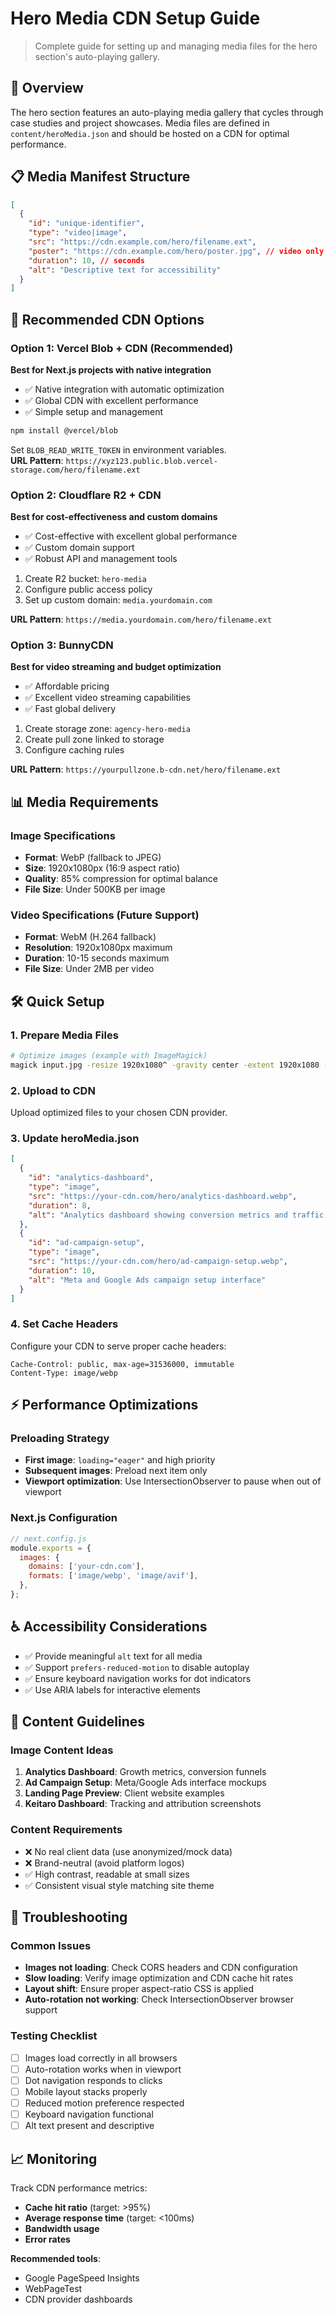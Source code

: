 # Hero Media CDN Setup Guide

> Complete guide for setting up and managing media files for the hero section's auto-playing gallery.

## 🎯 Overview

The hero section features an auto-playing media gallery that cycles through case studies and project showcases. Media files are defined in `content/heroMedia.json` and should be hosted on a CDN for optimal performance.

## 📋 Media Manifest Structure

```json
[
  {
    "id": "unique-identifier",
    "type": "video|image",
    "src": "https://cdn.example.com/hero/filename.ext",
    "poster": "https://cdn.example.com/hero/poster.jpg", // video only
    "duration": 10, // seconds
    "alt": "Descriptive text for accessibility"
  }
]
```

## 🚀 Recommended CDN Options

### Option 1: Vercel Blob + CDN (Recommended)

**Best for Next.js projects with native integration**

- ✅ Native integration with automatic optimization
- ✅ Global CDN with excellent performance
- ✅ Simple setup and management

```bash
npm install @vercel/blob
```

Set `BLOB_READ_WRITE_TOKEN` in environment variables.  
**URL Pattern**: `https://xyz123.public.blob.vercel-storage.com/hero/filename.ext`

### Option 2: Cloudflare R2 + CDN

**Best for cost-effectiveness and custom domains**

- ✅ Cost-effective with excellent global performance
- ✅ Custom domain support
- ✅ Robust API and management tools

1. Create R2 bucket: `hero-media`
2. Configure public access policy
3. Set up custom domain: `media.yourdomain.com`

**URL Pattern**: `https://media.yourdomain.com/hero/filename.ext`

### Option 3: BunnyCDN

**Best for video streaming and budget optimization**

- ✅ Affordable pricing
- ✅ Excellent video streaming capabilities
- ✅ Fast global delivery

1. Create storage zone: `agency-hero-media`
2. Create pull zone linked to storage
3. Configure caching rules

**URL Pattern**: `https://yourpullzone.b-cdn.net/hero/filename.ext`

## 📊 Media Requirements

### Image Specifications

- **Format**: WebP (fallback to JPEG)
- **Size**: 1920x1080px (16:9 aspect ratio)
- **Quality**: 85% compression for optimal balance
- **File Size**: Under 500KB per image

### Video Specifications (Future Support)

- **Format**: WebM (H.264 fallback)
- **Resolution**: 1920x1080px maximum
- **Duration**: 10-15 seconds maximum
- **File Size**: Under 2MB per video

## 🛠️ Quick Setup

### 1. Prepare Media Files

```bash
# Optimize images (example with ImageMagick)
magick input.jpg -resize 1920x1080^ -gravity center -extent 1920x1080 -quality 85 -format webp output.webp
```

### 2. Upload to CDN

Upload optimized files to your chosen CDN provider.

### 3. Update heroMedia.json

```json
[
  {
    "id": "analytics-dashboard",
    "type": "image",
    "src": "https://your-cdn.com/hero/analytics-dashboard.webp",
    "duration": 8,
    "alt": "Analytics dashboard showing conversion metrics and traffic growth"
  },
  {
    "id": "ad-campaign-setup",
    "type": "image",
    "src": "https://your-cdn.com/hero/ad-campaign-setup.webp",
    "duration": 10,
    "alt": "Meta and Google Ads campaign setup interface"
  }
]
```

### 4. Set Cache Headers

Configure your CDN to serve proper cache headers:

```
Cache-Control: public, max-age=31536000, immutable
Content-Type: image/webp
```

## ⚡ Performance Optimizations

### Preloading Strategy

- **First image**: `loading="eager"` and high priority
- **Subsequent images**: Preload next item only
- **Viewport optimization**: Use IntersectionObserver to pause when out of viewport

### Next.js Configuration

```javascript
// next.config.js
module.exports = {
  images: {
    domains: ['your-cdn.com'],
    formats: ['image/webp', 'image/avif'],
  },
};
```

## ♿ Accessibility Considerations

- ✅ Provide meaningful `alt` text for all media
- ✅ Support `prefers-reduced-motion` to disable autoplay
- ✅ Ensure keyboard navigation works for dot indicators
- ✅ Use ARIA labels for interactive elements

## 🎨 Content Guidelines

### Image Content Ideas

1. **Analytics Dashboard**: Growth metrics, conversion funnels
2. **Ad Campaign Setup**: Meta/Google Ads interface mockups
3. **Landing Page Preview**: Client website examples
4. **Keitaro Dashboard**: Tracking and attribution screenshots

### Content Requirements

- ❌ No real client data (use anonymized/mock data)
- ❌ Brand-neutral (avoid platform logos)
- ✅ High contrast, readable at small sizes
- ✅ Consistent visual style matching site theme

## 🔧 Troubleshooting

### Common Issues

- **Images not loading**: Check CORS headers and CDN configuration
- **Slow loading**: Verify image optimization and CDN cache hit rates
- **Layout shift**: Ensure proper aspect-ratio CSS is applied
- **Auto-rotation not working**: Check IntersectionObserver browser support

### Testing Checklist

- [ ] Images load correctly in all browsers
- [ ] Auto-rotation works when in viewport
- [ ] Dot navigation responds to clicks
- [ ] Mobile layout stacks properly
- [ ] Reduced motion preference respected
- [ ] Keyboard navigation functional
- [ ] Alt text present and descriptive

## 📈 Monitoring

Track CDN performance metrics:

- **Cache hit ratio** (target: >95%)
- **Average response time** (target: <100ms)
- **Bandwidth usage**
- **Error rates**

**Recommended tools**:

- Google PageSpeed Insights
- WebPageTest
- CDN provider dashboards
